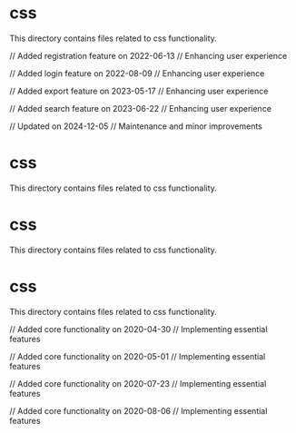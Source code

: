 # css

This directory contains files related to css functionality.

// Added registration feature on 2022-06-13
// Enhancing user experience

// Added login feature on 2022-08-09
// Enhancing user experience

// Added export feature on 2023-05-17
// Enhancing user experience

// Added search feature on 2023-06-22
// Enhancing user experience

// Updated on 2024-12-05
// Maintenance and minor improvements
# css

This directory contains files related to css functionality.
# css

This directory contains files related to css functionality.
# css

This directory contains files related to css functionality.

// Added core functionality on 2020-04-30
// Implementing essential features

// Added core functionality on 2020-05-01
// Implementing essential features

// Added core functionality on 2020-07-23
// Implementing essential features

// Added core functionality on 2020-08-06
// Implementing essential features
